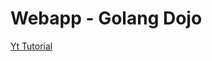 # Webapp - Golang Dojo

[Yt Tutorial](https://www.youtube.com/watch?v=RHqXEt2T_IQ&list=PLve39GJ2D71yyECswi0lVaBm_gbnDRR9v&index=3)
